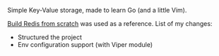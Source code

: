 Simple Key-Value storage, made to learn Go (and a little Vim).

[Build Redis from scratch](https://www.build-redis-from-scratch.dev) was used as a reference. List of my changes:
- Structured the project
- Env configuration support (with Viper module)
